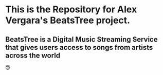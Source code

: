 # This is the Repository for Alex Vergara's BeatsTree project.

## BeatsTree is a Digital Music Streaming Service that gives users access to songs from artists across the world

😇
